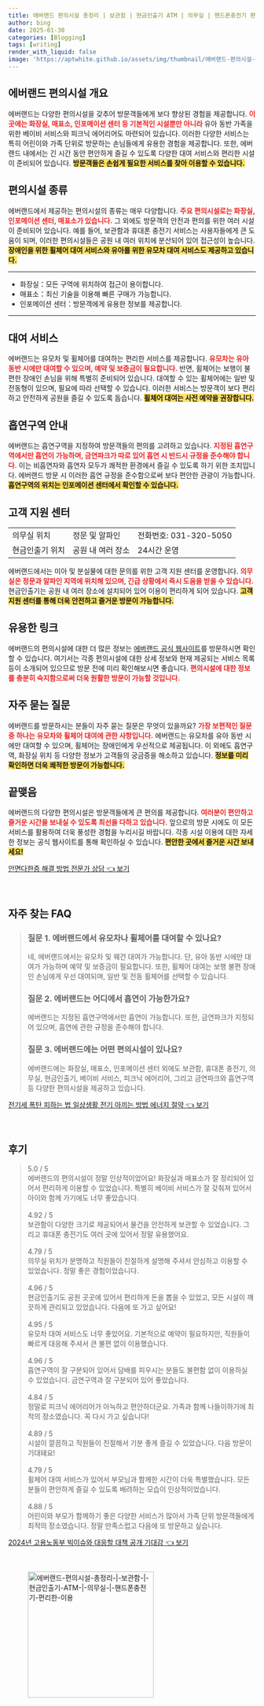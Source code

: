 ```yaml
---
title: 에버랜드 편의시설 총정리 | 보관함 | 현금인출기 ATM | 의무실 | 핸드폰충전기 편리한 이용
author: bing
date: 2025-01-30
categories: [Blogging]
tags: [writing]
render_with_liquid: false
image: 'https://aptwhite.github.io/assets/img/thumbnail/에버랜드-편의시설-총정리-|-보관함-|-현금인출기-ATM-|-의무실-|-핸드폰충전기-편리한-이용.webp'
---
```



<h2 id='에버랜드_편의시설_개요'>에버랜드 편의시설 개요</h2>

<p>에버랜드는 다양한 편의시설을 갖추어 방문객들에게 보다 향상된 경험을 제공합니다. <b><span style="color: #ee2323;">이곳에는 화장실, 매표소, 인포메이션 센터 등 기본적인 시설뿐만 아니라</span></b> 유아 동반 가족을 위한 베이비 서비스와 피크닉 에어리어도 마련되어 있습니다. 이러한 다양한 서비스는 특히 어린이와 가족 단위로 방문하는 손님들에게 유용한 경험을 제공합니다. 또한, 에버랜드 내에서는 긴 시간 동안 편안하게 즐길 수 있도록 다양한 대여 서비스와 편리한 시설이 준비되어 있습니다. <b><span style="background-color: #ffe066;">방문객들은 손쉽게 필요한 서비스를 찾아 이용할 수 있습니다.</span></b></p>

<h2 id='편의시설_종류'>편의시설 종류</h2>

<p>에버랜드에서 제공하는 편의시설의 종류는 매우 다양합니다. <b><span style="color: #ee2323;">주요 편의시설로는 화장실, 인포메이션 센터, 매표소가 있습니다.</span></b> 그 외에도 방문객의 안전과 편의를 위한 여러 시설이 준비되어 있습니다. 예를 들어, 보관함과 휴대폰 충전기 서비스는 사용자들에게 큰 도움이 되며, 이러한 편의시설들은 공원 내 여러 위치에 분산되어 있어 접근성이 높습니다. <b><span style="background-color: #ffe066;">장애인을 위한 휠체어 대여 서비스와 유아를 위한 유모차 대여 서비스도 제공하고 있습니다.</span></b></p>

<hr />

<ul>
    <li>화장실：모든 구역에 위치하여 접근이 용이합니다.</li>
    <li>매표소：최신 기술을 이용해 빠른 구매가 가능합니다.</li>
    <li>인포메이션 센터：방문객에게 유용한 정보를 제공합니다.</li>
</ul>

<hr />

<h2 id='대여_서비스'>대여 서비스</h2>

<p>에버랜드는 유모차 및 휠체어를 대여하는 편리한 서비스를 제공합니다. <b><span style="color: #ee2323;">유모차는 유아 동반 시에만 대여할 수 있으며, 예약 및 보증금이 필요합니다.</span></b> 반면, 휠체어는 보행이 불편한 장애인 손님을 위해 특별히 준비되어 있습니다. 대여할 수 있는 휠체어에는 일반 및 전동형이 있으며, 필요에 따라 선택할 수 있습니다. 이러한 서비스는 방문객이 보다 편리하고 안전하게 공원을 즐길 수 있도록 돕습니다. <b><span style="background-color: #ffe066;">휠체어 대여는 사전 예약을 권장합니다.</span></b></p>

<h2 id='흡연구역_안내'>흡연구역 안내</h2>

<p>에버랜드는 흡연구역을 지정하여 방문객들의 편의를 고려하고 있습니다. <b><span style="color: #ee2323;">지정된 흡연구역에서만 흡연이 가능하며, 금연파크가 따로 있어 흡연 시 반드시 규정을 준수해야 합니다.</span></b> 이는 비흡연자와 흡연자 모두가 쾌적한 환경에서 즐길 수 있도록 하기 위한 조치입니다. 에버랜드 방문 시 이러한 흡연 규정을 준수함으로써 보다 편안한 관광이 가능합니다. <b><span style="background-color: #ffe066;">흡연구역의 위치는 인포메이션 센터에서 확인할 수 있습니다.</span></b></p>

<h2 id='고객_지원_센터'>고객 지원 센터</h2>

<table>
    <tr>
        <td>의무실 위치</td>
        <td>정문 및 알파인</td>
        <td>전화번호: 031-320-5050</td>
    </tr>
    <tr>
        <td>현금인출기 위치</td>
        <td>공원 내 여러 장소</td>
        <td>24시간 운영</td>
    </tr>
</table>

<p>에버랜드에서는 미아 및 분실물에 대한 문의를 위한 고객 지원 센터를 운영합니다. <b><span style="color: #ee2323;">의무실은 정문과 알파인 지역에 위치해 있으며, 긴급 상황에서 즉시 도움을 받을 수 있습니다.</span></b> 현금인출기는 공원 내 여러 장소에 설치되어 있어 이용이 편리하게 되어 있습니다. <b><span style="background-color: #ffe066;">고객 지원 센터를 통해 더욱 안전하고 즐거운 방문이 가능합니다.</span></b></p>

<h2 id='유용한_링크'>유용한 링크</h2>

<p>에버랜드의 편의시설에 대한 더 많은 정보는 <a href="https://www.everland.com" target="_blank">에버랜드 공식 웹사이트</a>를 방문하시면 확인할 수 있습니다. 여기서는 각종 편의시설에 대한 상세 정보와 현재 제공되는 서비스 목록 등이 소개되어 있으므로 방문 전에 미리 확인해보시면 좋습니다. <b><span style="color: #ee2323;">편의시설에 대한 정보를 충분히 숙지함으로써 더욱 원활한 방문이 가능할 것입니다.</span></b></p>

<h2 id='자주_묻는_질문'>자주 묻는 질문</h2>

<p>에버랜드를 방문하시는 분들이 자주 묻는 질문은 무엇이 있을까요? <b><span style="color: #ee2323;">가장 보편적인 질문 중 하나는 유모차와 휠체어 대여에 관한 사항입니다.</span></b> 에버랜드는 유모차를 유아 동반 시에만 대여할 수 있으며, 휠체어는 장애인에게 우선적으로 제공됩니다. 이 외에도 흡연구역, 화장실 위치 등 다양한 정보가 고객들의 궁금증을 해소하고 있습니다. <b><span style="background-color: #ffe066;">정보를 미리 확인하면 더욱 쾌적한 방문이 가능합니다.</span></b></p>

<h2 id='끝맺음'>끝맺음</h2>

<p>에버랜드의 다양한 편의시설은 방문객들에게 큰 편의를 제공합니다. <b><span style="color: #ee2323;">여러분이 편안하고 즐거운 시간을 보내실 수 있도록 최선을 다하고 있습니다.</span></b> 앞으로의 방문 시에도 이 모든 서비스를 활용하여 더욱 풍성한 경험을 누리시길 바랍니다. 각종 시설 이용에 대한 자세한 정보는 공식 웹사이트를 통해 확인하실 수 있습니다. <b><span style="background-color: #ffe066;">편안한 곳에서 즐거운 시간 보내세요!</span></b></p>


<p><a class="click-button" title="안면다한증 해결 방법 전문가 상담" href="https://aptwhite.github.io/posts/%EC%95%88%EB%A9%B4%EB%8B%A4%ED%95%9C%EC%A6%9D-%ED%95%B4%EA%B2%B0-%EB%B0%A9%EB%B2%95-%EC%A0%84%EB%AC%B8%EA%B0%80-%EC%83%81%EB%8B%B4/" rel="dofollow">안면다한증 해결 방법 전문가 상담 👈 보기</a></p><br>
<h2 id='자주_찾는_FAQ'>자주 찾는 FAQ</h2>
<div itemscope="" itemtype="https://schema.org/FAQPage"> 
<blockquote> 
<div itemscope="" itemprop="mainEntity" itemtype="https://schema.org/Question"> 
<h3 itemprop="name">질문 1. 에버랜드에서 유모차나 휠체어를 대여할 수 있나요?</h3> 
<div itemscope="" itemprop="acceptedAnswer" itemtype="https://schema.org/Answer"> 
<span itemprop="text"> 
<p>네, 에버랜드에서는 유모차 및 웨건 대여가 가능합니다. 단, 유아 동반 시에만 대여가 가능하며 예약 및 보증금이 필요합니다. 또한, 휠체어 대여는 보행 불편 장애인 손님에게 우선 대여되며, 일반 및 전동 휠체어를 선택할 수 있습니다.</p> 
</span> 
</div> 
</div> 

<div itemscope="" itemprop="mainEntity" itemtype="https://schema.org/Question"> 
<h3 itemprop="name">질문 2. 에버랜드는 어디에서 흡연이 가능한가요?</h3> 
<div itemscope="" itemprop="acceptedAnswer" itemtype="https://schema.org/Answer"> 
<span itemprop="text"> 
<p>에버랜드는 지정된 흡연구역에서만 흡연이 가능합니다. 또한, 금연파크가 지정되어 있으며, 흡연에 관한 규정을 준수해야 합니다.</p> 
</span> 
</div> 
</div> 

<div itemscope="" itemprop="mainEntity" itemtype="https://schema.org/Question"> 
<h3 itemprop="name">질문 3. 에버랜드에는 어떤 편의시설이 있나요?</h3> 
<div itemscope="" itemprop="acceptedAnswer" itemtype="https://schema.org/Answer"> 
<span itemprop="text"> 
<p>에버랜드에는 화장실, 매표소, 인포메이션 센터 외에도 보관함, 휴대폰 충전기, 의무실, 현금인출기, 베이비 서비스, 피크닉 에어리어, 그리고 금연파크와 흡연구역 등 다양한 편의시설을 제공하고 있습니다.</p> 
</span> 
</div> 
</div> 

</blockquote> 
</div>
<p><a class="click-button" title="전기세 폭탄 피하는 법 일상생활 전기 아끼는 방법 에너지 절약" href="https://aptwhite.github.io/posts/%EC%A0%84%EA%B8%B0%EC%84%B8-%ED%8F%AD%ED%83%84-%ED%94%BC%ED%95%98%EB%8A%94-%EB%B2%95-%EC%9D%BC%EC%83%81%EC%83%9D%ED%99%9C-%EC%A0%84%EA%B8%B0-%EC%95%84%EB%81%BC%EB%8A%94-%EB%B0%A9%EB%B2%95-%EC%97%90%EB%84%88%EC%A7%80-%EC%A0%88%EC%95%BD/" rel="dofollow">전기세 폭탄 피하는 법 일상생활 전기 아끼는 방법 에너지 절약 👈 보기</a></p><br>
<h2 id='후기'>후기</h2>
<div itemscope itemtype="https://schema.org/Product">
  <blockquote>
  <div itemprop="review" itemscope itemtype="https://schema.org/Review">
      <div itemprop="reviewRating" itemscope itemtype="https://schema.org/Rating"> <span itemprop="ratingValue">5.0</span> / <span itemprop="bestRating">5</span> </div>
      <span itemprop="reviewBody">에버랜드의 편의시설이 정말 인상적이었어요! 화장실과 매표소가 잘 정리되어 있어서 편리하게 이용할 수 있었습니다. 특별히 베이비 서비스가 잘 갖춰져 있어서 아이와 함께 가기에도 너무 좋았습니다.</span>
  </div>
  <br>
  <div itemprop="review" itemscope itemtype="https://schema.org/Review">
      <div itemprop="reviewRating" itemscope itemtype="https://schema.org/Rating"> <span itemprop="ratingValue">4.92</span> / <span itemprop="bestRating">5</span> </div>
      <span itemprop="reviewBody">보관함이 다양한 크기로 제공되어서 물건을 안전하게 보관할 수 있었습니다. 그리고 휴대폰 충전기도 여러 곳에 있어서 정말 유용했어요.</span>
  </div>
  <br>
  <div itemprop="review" itemscope itemtype="https://schema.org/Review">
      <div itemprop="reviewRating" itemscope itemtype="https://schema.org/Rating"> <span itemprop="ratingValue">4.79</span> / <span itemprop="bestRating">5</span> </div>
      <span itemprop="reviewBody">의무실 위치가 분명하고 직원들이 친절하게 설명해 주셔서 안심하고 이용할 수 있었습니다. 정말 좋은 경험이었습니다.</span>
  </div>
  <br>
  <div itemprop="review" itemscope itemtype="https://schema.org/Review">
      <div itemprop="reviewRating" itemscope itemtype="https://schema.org/Rating"> <span itemprop="ratingValue">4.96</span> / <span itemprop="bestRating">5</span> </div>
      <span itemprop="reviewBody">현금인출기도 공원 곳곳에 있어서 편리하게 돈을 뽑을 수 있었고, 모든 시설이 깨끗하게 관리되고 있었습니다. 다음에 또 가고 싶어요!</span>
  </div>
  <br>
  <div itemprop="review" itemscope itemtype="https://schema.org/Review">
      <div itemprop="reviewRating" itemscope itemtype="https://schema.org/Rating"> <span itemprop="ratingValue">4.95</span> / <span itemprop="bestRating">5</span> </div>
      <span itemprop="reviewBody">유모차 대여 서비스도 너무 좋았어요. 기본적으로 예약이 필요하지만, 직원들이 빠르게 대응해 주셔서 큰 불편 없이 이용했습니다.</span>
  </div>
  <br>
  <div itemprop="review" itemscope itemtype="https://schema.org/Review">
      <div itemprop="reviewRating" itemscope itemtype="https://schema.org/Rating"> <span itemprop="ratingValue">4.96</span> / <span itemprop="bestRating">5</span> </div>
      <span itemprop="reviewBody">흡연구역이 잘 구분되어 있어서 담배를 피우시는 분들도 불편함 없이 이용하실 수 있었습니다. 금연구역과 잘 구분되어 있어 좋았습니다.</span>
  </div>
  <br>
  <div itemprop="review" itemscope itemtype="https://schema.org/Review">
      <div itemprop="reviewRating" itemscope itemtype="https://schema.org/Rating"> <span itemprop="ratingValue">4.84</span> / <span itemprop="bestRating">5</span> </div>
      <span itemprop="reviewBody">정말로 피크닉 에어리어가 아늑하고 편안하더군요. 가족과 함께 나들이하기에 최적의 장소였습니다. 꼭 다시 가고 싶습니다!</span>
  </div>
  <br>
  <div itemprop="review" itemscope itemtype="https://schema.org/Review">
      <div itemprop="reviewRating" itemscope itemtype="https://schema.org/Rating"> <span itemprop="ratingValue">4.89</span> / <span itemprop="bestRating">5</span> </div>
      <span itemprop="reviewBody">시설이 깔끔하고 직원들이 친절해서 기분 좋게 즐길 수 있었습니다. 다음 방문이 기대돼요!</span>
  </div>
  <br>
  <div itemprop="review" itemscope itemtype="https://schema.org/Review">
      <div itemprop="reviewRating" itemscope itemtype="https://schema.org/Rating"> <span itemprop="ratingValue">4.79</span> / <span itemprop="bestRating">5</span> </div>
      <span itemprop="reviewBody">휠체어 대여 서비스가 있어서 부모님과 함께한 시간이 더욱 특별했습니다. 모든 분들이 편안하게 즐길 수 있도록 배려하는 모습이 인상적이었습니다.</span>
  </div>
  <br>
  <div itemprop="review" itemscope itemtype="https://schema.org/Review">
      <div itemprop="reviewRating" itemscope itemtype="https://schema.org/Rating"> <span itemprop="ratingValue">4.88</span> / <span itemprop="bestRating">5</span> </div>
      <span itemprop="reviewBody">어린이와 부모가 함께하기 좋은 다양한 서비스가 많아서 가족 단위 방문객들에게 최적의 장소였습니다. 정말 만족스럽고 다음에 또 방문하고 싶습니다.</span>
  </div>
  </blockquote>
</div>
<p><a class="click-button" title="2024년 고용노동부 빅이슈와 대응할 대책 공개 기대감" href="https://aptwhite.github.io/posts/2024%EB%85%84-%EA%B3%A0%EC%9A%A9%EB%85%B8%EB%8F%99%EB%B6%80-%EB%B9%85%EC%9D%B4%EC%8A%88%EC%99%80-%EB%8C%80%EC%9D%91%ED%95%A0-%EB%8C%80%EC%B1%85-%EA%B3%B5%EA%B0%9C-%EA%B8%B0%EB%8C%80%EA%B0%90/" rel="dofollow">2024년 고용노동부 빅이슈와 대응할 대책 공개 기대감 👈 보기</a></p><br>
<figure class="image"><img src="https://aptwhite.github.io/assets/img/thumbnail/에버랜드-편의시설-총정리-|-보관함-|-현금인출기-ATM-|-의무실-|-핸드폰충전기-편리한-이용.webp" alt="에버랜드-편의시설-총정리-|-보관함-|-현금인출기-ATM-|-의무실-|-핸드폰충전기-편리한-이용" width="256" height="256"></figure>